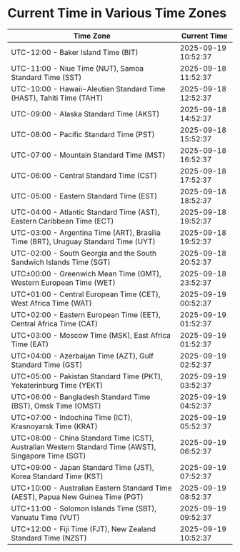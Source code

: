 # Current Time in Various Time Zones

| Time Zone | Current Time |
|-----------|--------------|
| UTC-12:00 - Baker Island Time (BIT) | 2025-09-19 10:52:37 |
| UTC-11:00 - Niue Time (NUT), Samoa Standard Time (SST) | 2025-09-18 11:52:37 |
| UTC-10:00 - Hawaii-Aleutian Standard Time (HAST), Tahiti Time (TAHT) | 2025-09-18 12:52:37 |
| UTC-09:00 - Alaska Standard Time (AKST) | 2025-09-18 14:52:37 |
| UTC-08:00 - Pacific Standard Time (PST) | 2025-09-18 15:52:37 |
| UTC-07:00 - Mountain Standard Time (MST) | 2025-09-18 16:52:37 |
| UTC-06:00 - Central Standard Time (CST) | 2025-09-18 17:52:37 |
| UTC-05:00 - Eastern Standard Time (EST) | 2025-09-18 18:52:37 |
| UTC-04:00 - Atlantic Standard Time (AST), Eastern Caribbean Time (ECT) | 2025-09-18 19:52:37 |
| UTC-03:00 - Argentina Time (ART), Brasília Time (BRT), Uruguay Standard Time (UYT) | 2025-09-18 19:52:37 |
| UTC-02:00 - South Georgia and the South Sandwich Islands Time (SGT) | 2025-09-18 20:52:37 |
| UTC±00:00 - Greenwich Mean Time (GMT), Western European Time (WET) | 2025-09-18 23:52:37 |
| UTC+01:00 - Central European Time (CET), West Africa Time (WAT) | 2025-09-19 00:52:37 |
| UTC+02:00 - Eastern European Time (EET), Central Africa Time (CAT) | 2025-09-19 01:52:37 |
| UTC+03:00 - Moscow Time (MSK), East Africa Time (EAT) | 2025-09-19 01:52:37 |
| UTC+04:00 - Azerbaijan Time (AZT), Gulf Standard Time (GST) | 2025-09-19 02:52:37 |
| UTC+05:00 - Pakistan Standard Time (PKT), Yekaterinburg Time (YEKT) | 2025-09-19 03:52:37 |
| UTC+06:00 - Bangladesh Standard Time (BST), Omsk Time (OMST) | 2025-09-19 04:52:37 |
| UTC+07:00 - Indochina Time (ICT), Krasnoyarsk Time (KRAT) | 2025-09-19 05:52:37 |
| UTC+08:00 - China Standard Time (CST), Australian Western Standard Time (AWST), Singapore Time (SGT) | 2025-09-19 06:52:37 |
| UTC+09:00 - Japan Standard Time (JST), Korea Standard Time (KST) | 2025-09-19 07:52:37 |
| UTC+10:00 - Australian Eastern Standard Time (AEST), Papua New Guinea Time (PGT) | 2025-09-19 08:52:37 |
| UTC+11:00 - Solomon Islands Time (SBT), Vanuatu Time (VUT) | 2025-09-19 09:52:37 |
| UTC+12:00 - Fiji Time (FJT), New Zealand Standard Time (NZST) | 2025-09-19 10:52:37 |
